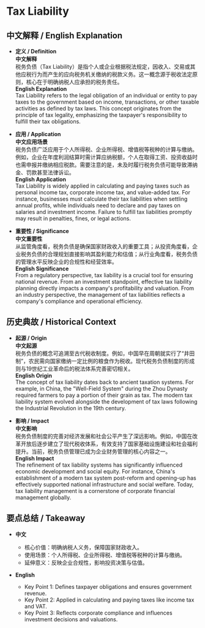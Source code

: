 # Tax Liability

## 中文解释 / English Explanation

* **定义 / Definition**  
  **中文解释**  
  税务负债（Tax Liability）是指个人或企业根据税法规定，因收入、交易或其他应税行为而产生的应向税务机关缴纳的税款义务。这一概念源于税收法定原则，核心在于明确纳税人应承担的税务责任。  
  **English Explanation**  
  Tax Liability refers to the legal obligation of an individual or entity to pay taxes to the government based on income, transactions, or other taxable activities as defined by tax laws. This concept originates from the principle of tax legality, emphasizing the taxpayer's responsibility to fulfill their tax obligations.

* **应用 / Application**  
  **中文应用场景**  
  税务负债广泛应用于个人所得税、企业所得税、增值税等税种的计算与缴纳。例如，企业在年度利润结算时需计算应纳税额，个人在取得工资、投资收益时也需申报并缴纳相应税款。需要注意的是，未及时履行税务负债可能导致滞纳金、罚款甚至法律诉讼。  
  **English Application**  
  Tax Liability is widely applied in calculating and paying taxes such as personal income tax, corporate income tax, and value-added tax. For instance, businesses must calculate their tax liabilities when settling annual profits, while individuals need to declare and pay taxes on salaries and investment income. Failure to fulfill tax liabilities promptly may result in penalties, fines, or legal actions.

* **重要性 / Significance**  
  **中文重要性**  
  从监管角度看，税务负债是确保国家财政收入的重要工具；从投资角度看，企业税务负债的合理规划直接影响其盈利能力和估值；从行业角度看，税务负债的管理水平反映企业的合规性和经营效率。  
  **English Significance**  
  From a regulatory perspective, tax liability is a crucial tool for ensuring national revenue. From an investment standpoint, effective tax liability planning directly impacts a company's profitability and valuation. From an industry perspective, the management of tax liabilities reflects a company's compliance and operational efficiency.

## 历史典故 / Historical Context

* **起源 / Origin**  
  **中文起源**  
  税务负债的概念可追溯至古代税收制度。例如，中国早在周朝就实行了“井田制”，农民需向国家缴纳一定比例的粮食作为税收。现代税务负债制度的形成则与19世纪工业革命后的税法体系完善密切相关。  
  **English Origin**  
  The concept of tax liability dates back to ancient taxation systems. For example, in China, the "Well-Field System" during the Zhou Dynasty required farmers to pay a portion of their grain as tax. The modern tax liability system evolved alongside the development of tax laws following the Industrial Revolution in the 19th century.

* **影响 / Impact**  
  **中文影响**  
  税务负债制度的完善对经济发展和社会公平产生了深远影响。例如，中国在改革开放后逐步建立了现代税收体系，有效支持了国家基础设施建设和社会福利提升。当前，税务负债管理已成为企业财务管理的核心内容之一。  
  **English Impact**  
  The refinement of tax liability systems has significantly influenced economic development and social equity. For instance, China's establishment of a modern tax system post-reform and opening-up has effectively supported national infrastructure and social welfare. Today, tax liability management is a cornerstone of corporate financial management globally.

## 要点总结 / Takeaway

* **中文**  
  - 核心价值：明确纳税人义务，保障国家财政收入。  
  - 使用场景：个人所得税、企业所得税、增值税等税种的计算与缴纳。  
  - 延伸意义：反映企业合规性，影响投资决策与估值。  

* **English**  
  - Key Point 1: Defines taxpayer obligations and ensures government revenue.  
  - Key Point 2: Applied in calculating and paying taxes like income tax and VAT.  
  - Key Point 3: Reflects corporate compliance and influences investment decisions and valuations.